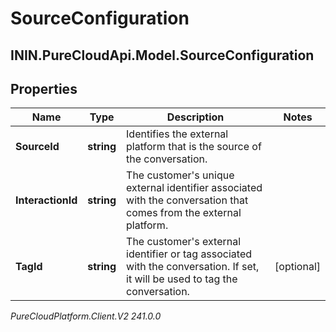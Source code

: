 # SourceConfiguration

## ININ.PureCloudApi.Model.SourceConfiguration

## Properties

|Name | Type | Description | Notes|
|------------ | ------------- | ------------- | -------------|
| **SourceId** | **string** | Identifies the external platform that is the source of the conversation. | |
| **InteractionId** | **string** | The customer&#39;s unique external identifier associated with the conversation that comes from the external platform. | |
| **TagId** | **string** | The customer&#39;s external identifier or tag associated with the conversation. If set, it will be used to tag the conversation. | [optional] |



_PureCloudPlatform.Client.V2 241.0.0_

